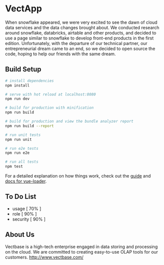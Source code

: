 # VectApp

When snowflake appeared, we were very excited to see the dawn of cloud data services and the data changes brought about. We conducted research around snowflake, databricks, airtable and other products, and decided to use a page similar to snowflake to develop front-end products in the first edition. Unfortunately, with the departure of our technical partner, our entrepreneurial dream came to an end, so we decided to open source the code, hoping to help our friends with the same dream.




## Build Setup

``` bash
# install dependencies
npm install

# serve with hot reload at localhost:8080
npm run dev

# build for production with minification
npm run build

# build for production and view the bundle analyzer report
npm run build --report

# run unit tests
npm run unit

# run e2e tests
npm run e2e

# run all tests
npm test
```

For a detailed explanation on how things work, check out the [guide](http://vuejs-templates.github.io/webpack/) and [docs for vue-loader](http://vuejs.github.io/vue-loader).

## To Do List

- usage [ 70% ]
- role [ 90% ]
- security [ 90% ]


## About Us

Vectbase is a high-tech enterprise engaged in data storing and processing on the cloud. We are committed to creating easy-to-use OLAP tools for our customers.
http://www.vectbase.com/
